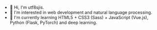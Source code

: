 * 👋 Hi, I'm utf8sjis.
* 👀 I'm interested in web development and natural language processing.
* 🧗 I'm currently learning HTML5 + CSS3 (Sass) + JavaScript (Vue.js), Python (Flask, PyTorch) and deep learning.
